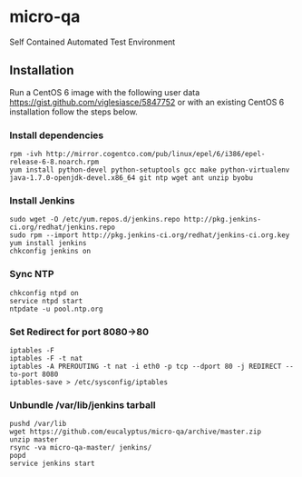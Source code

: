 micro-qa
========

Self Contained Automated Test Environment

## Installation

Run a CentOS 6 image with the following user data https://gist.github.com/viglesiasce/5847752 or with an existing CentOS 6 installation follow the steps below.

### Install dependencies
```
rpm -ivh http://mirror.cogentco.com/pub/linux/epel/6/i386/epel-release-6-8.noarch.rpm
yum install python-devel python-setuptools gcc make python-virtualenv java-1.7.0-openjdk-devel.x86_64 git ntp wget ant unzip byobu
```

### Install Jenkins
```
sudo wget -O /etc/yum.repos.d/jenkins.repo http://pkg.jenkins-ci.org/redhat/jenkins.repo
sudo rpm --import http://pkg.jenkins-ci.org/redhat/jenkins-ci.org.key
yum install jenkins
chkconfig jenkins on
```

### Sync NTP
```
chkconfig ntpd on
service ntpd start
ntpdate -u pool.ntp.org
```

### Set Redirect for port 8080->80
```
iptables -F
iptables -F -t nat
iptables -A PREROUTING -t nat -i eth0 -p tcp --dport 80 -j REDIRECT --to-port 8080
iptables-save > /etc/sysconfig/iptables
```

### Unbundle /var/lib/jenkins tarball
```
pushd /var/lib
wget https://github.com/eucalyptus/micro-qa/archive/master.zip
unzip master
rsync -va micro-qa-master/ jenkins/
popd
service jenkins start
```
